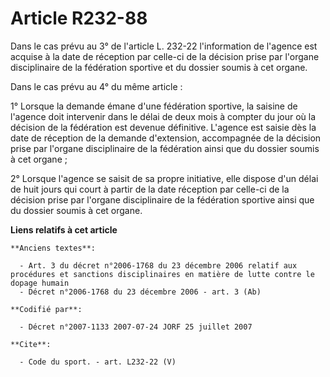 # Article R232-88

Dans le cas prévu au 3° de l'article L. 232-22 l'information de l'agence est acquise à la date de réception par celle-ci de
la décision prise par l'organe disciplinaire de la fédération sportive et du dossier soumis à cet organe.

Dans le cas prévu au 4° du même article :

1° Lorsque la demande émane d'une fédération sportive, la saisine de l'agence doit intervenir dans le délai de deux mois à
compter du jour où la décision de la fédération est devenue définitive. L'agence est saisie dès la date de réception de la
demande d'extension, accompagnée de la décision prise par l'organe disciplinaire de la fédération ainsi que du dossier soumis
à cet organe ;

2° Lorsque l'agence se saisit de sa propre initiative, elle dispose d'un délai de huit jours qui court à partir de la date
réception par celle-ci de la décision prise par l'organe disciplinaire de la fédération sportive ainsi que du dossier soumis
à cet organe.

**Liens relatifs à cet article**

	**Anciens textes**:

	  - Art. 3 du décret n°2006-1768 du 23 décembre 2006 relatif aux procédures et sanctions disciplinaires en matière de lutte contre le dopage humain
	  - Décret n°2006-1768 du 23 décembre 2006 - art. 3 (Ab)

	**Codifié par**:

	  - Décret n°2007-1133 2007-07-24 JORF 25 juillet 2007

	**Cite**:

	  - Code du sport. - art. L232-22 (V)
